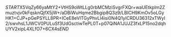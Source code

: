 $START$X5VqZy66yaMtY2+VtHS9oWtLLg0rbMCMziSvgrFXQr+waUEtkplm2Zmuztvjv0kFqsknQjfX5jW+/aDBiWuHqme2Bbgip8Q3z9/LBICH9KmOv5oLGyHK1+CJP+pGePSYLL8PR+ICeE8eVlTGyPhvLl4isi0N4Q1yICRDU36312xTWyI2/swvhsL1JWCV0PULuSf3UdGsctiwTePL0T+p07QiNA1JUJZ3fxLP15no2dqhUYV2xipL4XLfO7+6CX4s$END$